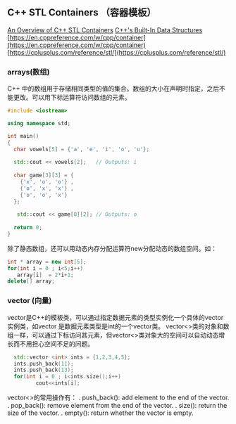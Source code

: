 ## C++ STL Containers （容器模板）
[An Overview of C++ STL Containers](https://embeddedartistry.com/blog/2017/08/02/an-overview-of-c-stl-containers/)
[C++'s Built-In Data Structures](https://www.codecademy.com/learn/c-plus-plus-for-programmers/modules/cpp-built-in-data-structures/cheatsheet)
[https://en.cppreference.com/w/cpp/container](https://en.cppreference.com/w/cpp/container)
[https://cplusplus.com/reference/stl/](https://cplusplus.com/reference/stl/)

### arrays(数组)

C++ 中的数组用于存储相同类型的值的集合。数组的大小在声明时指定，之后不能更改。可以用下标运算符访问数组的元素。
```cpp
#include <iostream>

using namespace std;

int main()
{
  char vowels[5] = {'a', 'e', 'i', 'o', 'u'};
  
  std::cout << vowels[2];	// Outputs: i
 
  char game[3][3] = {
    {'x', 'o', 'o'} , 
    {'o', 'x', 'x'} , 
    {'o', 'o', 'x'}  
  };
  
   std::cout << game[0][2];	// Outputs: o
  
  return 0;
}
```
除了静态数组，还可以用动态内存分配运算符new分配动态的数组空间。如：
```cpp
int * array = new int[5]; 
for(int i = 0 ; i<5;i++)
   array[i]  = 2*i+1;
delete[] array;
```
### vector (向量)

vector是C++的模板类，可以通过指定数据元素的类型实例化一个具体的vector实例类，如vector<int> 是数据元素类型是int的一个vector类。
vector<>类的对象和数组一样，可以通过下标访问其元素，但vector<>类对象大的空间可以自动动态增长而不用担心空间不足的问题。
```cpp
  std::vector <int> ints = {1,2,3,4,5};
  ints.push_back(11);
  ints.push_back(13);
  for(int i = 0 ; i<ints.size();i++)
         cout<<ints[i];
```
vector<>的常用操作有：
  . push_back(): add element to the end of the vector.
  . pop_back(): remove element from the end of the vector.
  . size(): return the size of the vector.
  . empty(): return whether the vector is empty.
  
